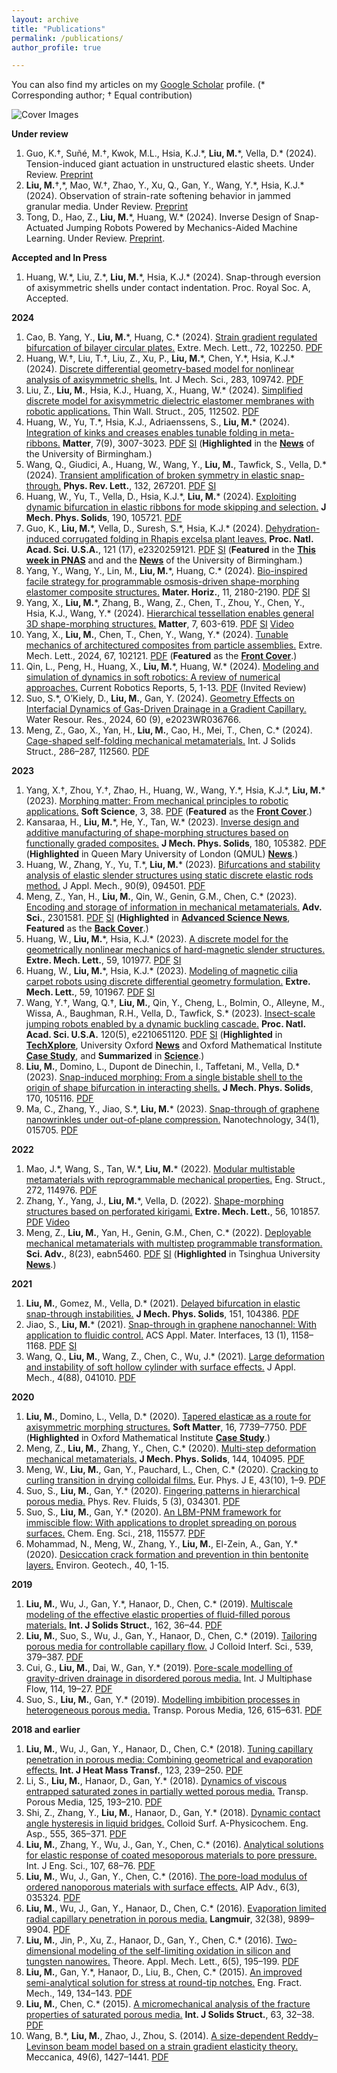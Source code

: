 ```yaml
---
layout: archive
title: "Publications"
permalink: /publications/
author_profile: true

---
```

You can also find my articles on my [Google Scholar](https://scholar.google.com/citations?user=nA_cUTAAAAAJ&hl=en) profile. (* Corresponding author; † Equal contribution)

![Cover Images](/figures/CoverImages_2406.png "Cover Images")

**Under review**
1. Guo, K.†, Suñé, M.†, Kwok, M.L., Hsia, K.J.\*, **Liu, M.**\*, Vella, D.\* (2024). Tension-induced giant actuation in unstructured elastic sheets. Under Review. [Preprint](https://arxiv.org/abs/2408.14239)
1. **Liu, M.**†,\*, Mao, W.†, Zhao, Y., Xu, Q., Gan, Y., Wang, Y.\*, Hsia, K.J.\* (2024). Observation of strain-rate softening behavior in jammed granular media. Under Review. [Preprint](https://arxiv.org/abs/2404.19321)
1. Tong, D., Hao, Z., **Liu, M.**\*, Huang, W.\* (2024). Inverse Design of Snap-Actuated Jumping Robots Powered by Mechanics-Aided Machine Learning. Under Review. [Preprint](https://arxiv.org/abs/2408.10470).

**Accepted and In Press**
1. Huang, W.\*, Liu, Z.*, **Liu, M.**\*, Hsia, K.J.\* (2024). Snap-through eversion of axisymmetric shells under contact indentation. Proc. Royal Soc. A, Accepted.

**2024**
1. Cao, B. Yang, Y., **Liu, M.**\*, Huang, C.\* (2024). [Strain gradient regulated bifurcation of bilayer circular plates.](https://doi.org/10.1016/j.eml.2024.102250) Extre. Mech. Lett., 72, 102250. [PDF](https://www.dropbox.com/scl/fi/uvf8zau3cmciqn2uytbfn/2024-Cao-EML-Linear-strain-gradient-regulated-bifurcation-of-circular-bilayer-plates.pdf?rlkey=pu0ncvjwbxkxg3y85w6md02em&dl=0)
1. Huang, W.†, Liu, T.†, Liu, Z., Xu, P., **Liu, M.**\*, Chen, Y.\*, Hsia, K.J.\* (2024). [Discrete differential geometry-based model for nonlinear analysis of
axisymmetric shells.](https://doi.org/10.1016/j.ijmecsci.2024.109742) Int. J Mech. Sci., 283, 109742. [PDF](https://www.dropbox.com/scl/fi/onbaba020bm747hrnh48a/2024-Huang-IJMS-Discrete-differential-geometry-based-model-for-nonlinear-analysis-of-axisymmetric-shells.pdf?rlkey=ndfnr2j77uutk41amqkgymnxi&dl=0)
1. Liu, Z., **Liu, M.**, Hsia, K.J., Huang, X., Huang, W.\* (2024). [Simplified discrete model for axisymmetric dielectric elastomer membranes with robotic applications.](https://doi.org/10.1016/j.tws.2024.112502) Thin Wall. Struct., 205, 112502. [PDF](https://www.dropbox.com/scl/fi/wd7ujdev1jvv8yompabnp/2024-Liu-TWS-Simplified-discrete-model-for-axisymmetric-dielectric-elastomer-membranes-with-robotic-applications.pdf?rlkey=23iciub5ixkycghfkjwtfyuyt&dl=0)
1. Huang, W., Yu, T.\*, Hsia, K.J., Adriaenssens, S., **Liu, M.**\* (2024). [Integration of kinks and creases enables tunable folding in meta-ribbons.](https://www.cell.com/matter/fulltext/S2590-2385(24)00204-2) **Matter**, 7(9), 3007-3023. [PDF](https://www.dropbox.com/scl/fi/og8tayemn97htsyukii6l/2024-Huang-Matter-Integration-of-kinks-and-creases-enables-tunable-folding-in-meta-ribbons.pdf?rlkey=ff2gxhopm3h5180mp57wyae2d&dl=0) [SI](https://www.dropbox.com/scl/fi/4kge2ar13bemkdcnp0289/2024-Huang-Matter-Integration-of-kinks-and-creases-enables-tunable-folding-in-meta-ribbons_SI.pdf?rlkey=h25xhezx1k55i5fq9yk3s167m&dl=0) (**Highlighted** in the [**News**](https://www.birmingham.ac.uk/news/2024/meta-ribbon-an-innovative-foldable-structure-with-tunable-behaviors) of the University of Birmingham.)
1. Wang, Q., Giudici, A., Huang, W., Wang, Y., **Liu, M.**, Tawfick, S., Vella, D.\* (2024). [Transient amplification of broken symmetry in elastic snap-through.](https://journals.aps.org/prl/accepted/90079YdfZ741ae8797433601a2171528e12cc5935) **Phys. Rev. Lett.**, 132, 267201. [PDF](https://www.dropbox.com/scl/fi/nt8mmhlunvxx11lop1pmh/2024-Wang-PRL-Transient-Amplification-of-Broken-Symmetry-in-Elastic-Snap-Through.pdf?rlkey=ecguc8qp72azvan1f91y1wiv9&dl=0) [SI](https://www.dropbox.com/scl/fi/05qhh8u2ew1r7kzey75r7/2024-Wang-PRL-Transient-Amplification-of-Broken-Symmetry-in-Elastic-Snap-Through_SI.pdf?rlkey=ar0zh3zwzxneyydmrk2yjdbfk&dl=0)
1. Huang, W., Yu, T., Vella, D., Hsia, K.J.\*, **Liu, M.**\* (2024). [Exploiting dynamic bifurcation in elastic ribbons for mode skipping and selection.](https://www.sciencedirect.com/science/article/pii/S002250962400187X) **J Mech. Phys. Solids**, 190, 105721. [PDF](https://www.dropbox.com/scl/fi/fpjuct1h1zyq91cna6u4g/2024-Huang-JMPS-Exploiting-dynamic-bifurcation-in-elastic-ribbons-for-mode-skipping-and-selection.pdf?rlkey=uj11o89sk66urvx7xul2lif2l&dl=0)
1. Guo, K., **Liu, M.**\*, Vella, D., Suresh, S.\*, Hsia, K.J.\* (2024). [Dehydration-induced corrugated folding in Rhapis excelsa plant leaves.](https://doi.org/10.1073/pnas.2320259121) **Proc. Natl. Acad. Sci. U.S.A.**, 121 (17), e2320259121. [PDF](https://www.dropbox.com/scl/fi/gjnuufo3wxcq5it9ppssi/2024-Guo-PNAS-Dehydration-induced-corrugated-folding-in-Rhapis-excelsa-plant-leaves.pdf?rlkey=z9d1wyi6n19ccvbo1xx8q6jvk&dl=0) [SI](https://www.dropbox.com/scl/fi/i1gtwinwfv2s4wfqgx27n/2024-Guo-PNAS-Dehydration-induced-corrugated-folding-in-Rhapis-excelsa-plant-leaves_SI.pdf?rlkey=th2ynpe088bc7ldnu9l4x6qhf&dl=0) (**Featured** in the [**This week in PNAS**](https://www.pnas.org/doi/10.1073/iti1724121) and and the [**News**](https://www.birmingham.ac.uk/news/2024/plant-leaf-folding-leads-to-nature-inspired-engineering) of the University of Birmingham.)
1. Yang, Y., Wang, Y., Lin, M., **Liu, M.**\*, Huang, C.\* (2024). [Bio-inspired facile strategy for programmable osmosis-driven shape-morphing elastomer composite structures.](https://pubs.rsc.org/en/content/articlelanding/2024/mh/d3mh01731a) **Mater. Horiz.**, 11, 2180-2190. [PDF](https://www.dropbox.com/scl/fi/7rop6a9byt6ji1uz7if2u/2024-Yang-MaterHoriz-Bio-inspired-facile-strategy-for-programmable-osmosis-driven-shape-morphing-elastomer-composite-structures.pdf?rlkey=qhiv1pfktihcv3owf3af0nqn1&dl=0) [SI](https://www.dropbox.com/scl/fi/0fkwvteaxm5ag15nl8uty/2024-Yang-MaterHoriz-Bio-inspired-facile-strategy-for-programmable-osmosis-driven-shape-morphing-elastomer-composite-structures_SI.pdf?rlkey=n3jbidws5sh07b8p11dk8hwer&dl=0)
1. Yang, X., **Liu, M.**\*, Zhang, B., Wang, Z., Chen, T., Zhou, Y., Chen, Y., Hsia, K.J., Wang, Y.\* (2024). [Hierarchical tessellation enables general 3D shape-morphing structures.](https://www.sciencedirect.com/science/article/abs/pii/S2590238523005659?casa_token=ScF5V8fiyNEAAAAA:-fjf7t2Ep-Wxj6prBF5J-AUcNJaYpq8-QRpQlJQoahDIuOYArxYQ61v8Sq9vuSS1_j2Spxqb0Ho) **Matter**, 7, 603-619. [PDF](https://www.dropbox.com/scl/fi/gv5t1rpm3y6lqu197012m/2024-Yang-Matter-Hierarchical-tessellation-enables-programmable-morphing-matter.pdf?rlkey=g7m9jg7txbquu7lz8iiyhhdoz&dl=0) [SI](https://www.dropbox.com/scl/fi/ijwt32c4mpqzgakllpipp/2024-Yang-Matter-Hierarchical-tessellation-enables-programmable-morphing-matter_SI.pdf?rlkey=vh7k3etf3nz4krk6veyyeu7i5&dl=0) [Video](https://www.youtube.com/watch?v=8QQErHYo7w8&t=4s)
1. Yang, X., **Liu, M.**, Chen, T., Chen, Y., Wang, Y.\* (2024). [Tunable mechanics of architectured composites from particle assemblies.](https://doi.org/10.1016/j.eml.2024.102121) Extre. Mech. Lett., 2024, 67, 102121. [PDF](https://www.dropbox.com/scl/fi/49l35cz37du54v112l9q7/2024-Yang-EML-Tunable-mechanics-of-architectured-composites-from-particle-assemblies.pdf?rlkey=b1mpr9lkjq7c2gyl7s11yzoav&dl=0) (**Featured** as the [**Front Cover**](https://www.sciencedirect.com/science/article/pii/S235243162400021X).)
1. Qin, L., Peng, H., Huang, X., **Liu, M.**\*, Huang, W.\* (2024). [Modeling and simulation of dynamics in soft robotics: A review of numerical approaches.](https://doi.org/10.1007/s43154-023-00105-z) Current Robotics Reports, 5, 1-13. [PDF](https://www.dropbox.com/scl/fi/l9hp258h9xeha0twqixnt/2024-Qin-CRR-Modeling-and-Simulation-of-Dynamics-in-Soft-Robotics_a-Review-of-Numerical-Approaches.pdf?rlkey=clmrzbjbshr5w2lazrorvvxo4&dl=0) (Invited Review)
1. Suo, S.\*, O’Kiely, D., **Liu, M.**, Gan, Y. (2024). [Geometry Effects on Interfacial Dynamics of Gas-Driven Drainage in a Gradient Capillary.](https://doi.org/10.1029/2023WR036766) Water Resour. Res., 2024, 60 (9), e2023WR036766.
1. Meng, Z., Gao, X., Yan, H., **Liu, M.**, Cao, H., Mei, T., Chen, C.\* (2024). [Cage-shaped self-folding mechanical metamaterials.](https://doi.org/10.1016/j.ijsolstr.2023.112560) Int. J Solids Struct., 286–287, 112560. [PDF](https://www.dropbox.com/scl/fi/0meom03wctwcret60p44b/2024-Meng-IJSS-Cage-shaped-self-folding-mechanical-metamaterials.pdf?rlkey=fliss7ygk0wqyz9cpdvfjzumx&dl=0)

**2023**
1. Yang, X.†, Zhou, Y.†, Zhao, H., Huang, W., Wang, Y.\*, Hsia, K.J.\*, **Liu, M.**\* (2023). [Morphing matter: From mechanical principles to robotic applications.](https://softscijournal.com/accdata/6201) **Soft Science**, 3, 38. [PDF](https://www.dropbox.com/scl/fi/suhxoo6xs44x2eahn93l5/2023-Yang-SoftSci-Morphing-matter_from-mechanical-principles-to-robotic-applications.pdf?rlkey=sfowlr7dvhsbhdya9sykr9lvo&dl=0) (**Featured** as the [**Front Cover**](https://i.oaes.cc/uploads/20231120/e8f42b68ac7c4d0b8b018269702c8918.jpg).)
1. Kansaraa, H., **Liu, M.**\*, He, Y., Tan, W.\* (2023). [Inverse design and additive manufacturing of shape-morphing structures based on functionally graded composites.](https://www.sciencedirect.com/science/article/pii/S0022509623001862) **J Mech. Phys. Solids**, 180, 105382. [PDF](https://www.dropbox.com/scl/fi/5tyzowqyky0edwz44mkdy/2023-Kansara-JMPS-Inverse-design-and-additive-manufacturing-of-shape-morphing-structures-based-on-functionally-graded-composites.pdf?rlkey=8rd8soeju9fjg0qy214fu976a&dl=0) (**Highlighted** in Queen Mary University of London (QMUL) [**News**](https://www.sems.qmul.ac.uk/news/6484/researchers-create-multifunctional-shape-morphing-composite-materials-inspired-by-kirigami).)
1. Huang, W., Zhang, Y., Yu, T.\*, **Liu, M.**\* (2023). [Bifurcations and stability analysis of elastic slender structures using static discrete elastic rods method.](https://doi.org/10.1115/1.4062533) J Appl. Mech., 90(9), 094501. [PDF](https://www.dropbox.com/scl/fi/h8rld8nkfyowr6broi495/2023-Huang-JAM-Bifurcations-and-stability-analysis-of-elastic-slender-structures-using-static-discrete-elastic-rods-method.pdf?rlkey=izvgbuidlr9klt9hinv7k4djz&dl=0)
1. Meng, Z., Yan, H., **Liu, M.**, Qin, W., Genin, G.M., Chen, C.\* (2023). [Encoding and storage of information in mechanical metamaterials.](https://doi.org/10.1002/advs.202301581) **Adv. Sci.**, 2301581. [PDF](https://www.dropbox.com/scl/fi/t2uatbnlauod0lng7m5av/2023-Meng-AdvSci-Encoding-and-Storage-of-Information-in-Mechanical-Metamaterials.pdf?rlkey=70bdf7smregqvkruel4jpl43n&dl=0) [SI](https://www.dropbox.com/scl/fi/t2uatbnlauod0lng7m5av/2023-Meng-AdvSci-Encoding-and-Storage-of-Information-in-Mechanical-Metamaterials.pdf?rlkey=70bdf7smregqvkruel4jpl43n&dl=0) (**Highlighted** in [**Advanced Science News**](https://www.advancedsciencenews.com/storing-unhackable-data-in-metamaterials/), **Featured** as the [**Back Cover**](https://doi.org/10.1002/advs.202370133).)
1. Huang, W., **Liu, M.**\*, Hsia, K.J.\* (2023). [A discrete model for the geometrically nonlinear mechanics of hard-magnetic slender structures.](https://doi.org/10.1016/j.eml.2023.101977) **Extre. Mech. Lett.**, 59, 101977. [PDF](https://www.dropbox.com/scl/fi/uy7behllb9f4o8mh12gpy/2023-Huang-EML-A-discrete-model-for-the-geometrically-nonlinear-mechanics-of-hard-magnetic-slender-structures.pdf?rlkey=itvagnk6ke5nskxpr7713uibg&dl=0) [SI](https://www.dropbox.com/scl/fi/ab95p2zf0iidw7m9al2fo/2023-Huang-EML-A-discrete-model-for-the-geometrically-nonlinear-mechanics-of-hard-magnetic-slender-structures_SI.pdf?rlkey=v4te0iab87azytu0eniw7opwq&dl=0)
1. Huang, W., **Liu, M.**\*, Hsia, K.J.\* (2023). [Modeling of magnetic cilia carpet robots using discrete differential geometry formulation.](https://doi.org/10.1016/j.eml.2023.101967) **Extre. Mech. Lett.**, 59, 101967. [PDF](https://www.dropbox.com/scl/fi/1p7blscc8okttzmph7a8r/2023-Huang-EML-Modeling-of-magnetic-cilia-carpet-robots-using-discrete-differential-geometry-formulation.pdf?rlkey=yymcdv51li6dh5l7dsntallg5&dl=0) [SI](https://www.dropbox.com/scl/fi/h9ggdd5dggcrgxymlpwdo/2023-Huang-EML-Modeling-of-magnetic-cilia-carpet-robots-using-discrete-differential-geometry-formulation_SI.pdf?rlkey=74mtzd5tdelx68lseuqidvw0i&dl=0)
1. Wang, Y.†, Wang, Q.†, **Liu, M.**, Qin, Y., Cheng, L., Bolmin, O., Alleyne, M., Wissa, A., Baughman, R.H., Vella, D., Tawfick, S.\* (2023). [Insect-scale jumping robots enabled by a dynamic buckling cascade.](https://doi.org/10.1073/pnas.2210651120) **Proc. Natl. Acad. Sci. U.S.A.** 120(5), e2210651120. [PDF](https://www.dropbox.com/scl/fi/bbldkg3br1mfitpgh0s0q/2023-Wang-PNAS-Insect-scale-jumping-robots-enabled-by-a-dynamic-buckling-cascade.pdf?rlkey=xc91meyd48uocisbhgwc6sj3l&dl=0) [SI](https://www.dropbox.com/scl/fi/c2duvt040x32h8rkjk1a2/2023-Wang-PNAS-Insect-scale-jumping-robots-enabled-by-a-dynamic-buckling-cascade_SI.pdf?rlkey=g04tdwl12r6wcx8ywgq6eyelx&dl=0) (**Highlighted** in [**TechXplore**](https://techxplore.com/news/2023-01-click-beetle-inspired-robots-elastic-energy.html), University Oxford [**News**](https://www.ox.ac.uk/news/2023-01-24-leaping-beetles-inspire-new-miniature-jumping-robots-0) and Oxford Mathematical Institute [**Case Study**](https://www.maths.ox.ac.uk/node/62536), and **Summarized** in [**Science**](https://www.science.org/doi/10.1126/science.adh2294).)
1. **Liu, M.**, Domino, L., Dupont de Dinechin, I., Taffetani, M., Vella, D.\* (2023). [Snap-induced morphing: From a single bistable shell to the origin of shape bifurcation in interacting shells.](https://doi.org/10.1016/j.jmps.2022.105116) **J Mech. Phys. Solids**, 170, 105116. [PDF](https://www.dropbox.com/scl/fi/tcsggn1sf2r2ra7u7n1ix/2023-Liu-JMPS-Snap-induced-morphing_From-a-single-bistable-shell-to-the-origin-of-shape-bifurcation-in-interacting-shells.pdf?rlkey=t3qpb1hgy8kwhbql40d6ffi9n&dl=0)
1. Ma, C., Zhang, Y., Jiao, S.\*, **Liu, M.**\* (2023). [Snap-through of graphene nanowrinkles under out-of-plane compression.](https://doi.org/10.1088/1361-6528/ac9418) Nanotechnology, 34(1), 015705. [PDF](https://www.dropbox.com/scl/fi/igzxi7h56gd92xc0mm2zz/2023-Ma-Nanotech-Snap-through-of-graphene-nanowrinkles-under-out-of-plane-compression.pdf?rlkey=yuivax8e3n5bzztdtboo11w7w&dl=0)

**2022**
1. Mao, J.\*, Wang, S., Tan, W.\*, **Liu, M.**\* (2022). [Modular multistable metamaterials with reprogrammable mechanical properties.](https://doi.org/10.1016/j.engstruct.2022.114976) Eng. Struct., 272, 114976. [PDF](https://www.dropbox.com/scl/fi/zguecvinhzusjnfzxyul5/2022-Mao-EngStruct-Modular-multistable-metamaterials-with-reprogrammable-mechanical-properties.pdf?rlkey=jx3wdhijghyg56nm2leln1ezg&dl=0)
1. Zhang, Y., Yang, J., **Liu, M.**\*, Vella, D. (2022). [Shape-morphing structures based on perforated kirigami.](https://doi.org/10.1016/j.eml.2022.101857) **Extre. Mech. Lett.**, 56, 101857. [PDF](https://www.dropbox.com/scl/fi/vk6u17z4pjjpaeiiid6rq/2022-Zhang-EML-Shape-morphing-structures-based-on-perforated-kirigami.pdf?rlkey=mcp7akodnkjpy4kecqg9cv8ms&dl=0) [Video](https://www.youtube.com/watch?v=XiNOvZod-vg)
1. Meng, Z., **Liu, M.**, Yan, H., Genin, G.M., Chen, C.\* (2022). [Deployable mechanical metamaterials with multistep programmable transformation.](https://www.science.org/doi/10.1126/sciadv.abn5460) **Sci. Adv.**, 8(23), eabn5460. [PDF](https://www.dropbox.com/scl/fi/5qu3rfigq4fhtjhx0rrvj/2022-Meng-SciAdv-Deployable-mechanical-metamaterials-with-multistep-programmable-transformation.pdf?rlkey=fgey6nms3ykne26nsq1lte3d0&dl=0) [SI](https://www.dropbox.com/scl/fi/onj1vx00myvwf11d1xrbz/2022-Meng-SciAdv-Deployable-mechanical-metamaterials-with-multistep-programmable-transformation_SI.pdf?rlkey=58aoz8miejot4xkmf4giz02wj&dl=0) (**Highlighted** in Tsinghua University [**News**](https://www.tsinghua.edu.cn/info/1175/95542.htm).)

**2021**
1. **Liu, M.**, Gomez, M., Vella, D.\* (2021). [Delayed bifurcation in elastic snap-through instabilities.](https://doi.org/10.1016/j.jmps.2021.104386) **J Mech. Phys. Solids**, 151, 104386. [PDF](https://www.dropbox.com/scl/fi/kechg2je3uv94pvg10y3e/2021-Liu-JMPS-Delayed-bifurcation-in-elastic-snap-through-instabilities.pdf?rlkey=budj0741l2dxvi6lld9k7najn&dl=0)
1. Jiao, S., **Liu, M.**\* (2021). [Snap-through in graphene nanochannel: With application to fluidic control.](https://doi.org/10.1021/acsami.0c16468) ACS Appl. Mater. Interfaces, 13 (1), 1158–1168. [PDF](https://www.dropbox.com/scl/fi/jooftojw8bc5j6szixwfg/2021-Jiao-ACSAMI-Snap-through-in-graphene-nanochannels_With-application-to-fluidic-control.pdf?rlkey=z98zt53mg3m5dnfpmf0jzpx46&dl=0) [SI](https://www.dropbox.com/scl/fi/hd139gctxaj6zgmjjo7c2/2021-Jiao-ACSAMI-Snap-through-in-graphene-nanochannels_With-application-to-fluidic-control_SI.pdf?rlkey=uetw5tmb8xc37a7onoappbivy&dl=0)
1. Wang, Q., **Liu, M.**, Wang, Z., Chen, C., Wu, J.\* (2021). [Large deformation and instability of soft hollow cylinder with surface effects.](https://doi.org/10.1115/1.4049330) J Appl. Mech., 4(88), 041010. [PDF](https://www.dropbox.com/scl/fi/5ey2uwdy21ob1qocsn6vx/2021-Wang-JAM-Large-deformation-and-instability-of-soft-hollow-cylinder-with-surface-effects.pdf?rlkey=373tyv1b2cvsxd6sq2jn50vim&dl=0)

**2020**
1. **Liu, M.**, Domino, L., Vella, D.\* (2020). [Tapered elasticæ as a route for axisymmetric morphing structures.](https://doi.org/10.1039/D0SM00714E) **Soft Matter**, 16, 7739–7750. [PDF](https://www.dropbox.com/scl/fi/t25tt7w285pmgreczvqoj/2020-Liu-SoftMatter-Tapered-elastic-as-a-route-for-axisymmetric-morphing-structures.pdf?rlkey=d6q7z586fo6595p5c13vt6yaz&dl=0) (**Highlighted** in Oxford Mathematical Institute [**Case Study**](https://www.maths.ox.ac.uk/node/40772).)
1. Meng, Z., **Liu, M.**, Zhang, Y., Chen, C.\* (2020). [Multi-step deformation mechanical metamaterials.](https://doi.org/10.1016/j.jmps.2020.104095) **J Mech. Phys. Solids**, 144, 104095. [PDF](https://www.dropbox.com/scl/fi/9g1vu3gqmjofwbts8vq7m/2020-Meng-JMPS-Multi-step-deformation-mechanical-metamaterials.pdf?rlkey=xtrx58cqvnhypvckza8ibeuki&dl=0)
1. Meng, W., **Liu, M.**, Gan, Y., Pauchard, L., Chen, C.\* (2020). [Cracking to curling transition in drying colloidal films.](https://doi.org/10.1140/epje/i2020-11985-4) Eur. Phys. J E, 43(10), 1–9. [PDF](https://www.dropbox.com/scl/fi/zk5uv8aw6bnn1e4yccgfs/2020-Meng-EPJE-Cracking-to-curling-transition-in-drying-colloidal-films.pdf?rlkey=54hzve06y5y1t4jwtzodh86uf&dl=0)
1. Suo, S., **Liu, M.**, Gan, Y.\* (2020). [Fingering patterns in hierarchical porous media.](https://doi.org/10.1103/PhysRevFluids.5.034301) Phys. Rev. Fluids, 5 (3), 034301. [PDF](https://www.dropbox.com/scl/fi/v29h0zrjcsg6slze2494f/2020-Suo-PRF-Fingering-patterns-in-hierarchical-porous-media.pdf?rlkey=ez0zsdqwh6iy593oyx9pbevms&dl=0)
1. Suo, S., **Liu, M.**, Gan, Y.\* (2020). [An LBM-PNM framework for immiscible flow: With applications to droplet spreading on porous surfaces.](https://doi.org/10.1016/j.ces.2020.115577) Chem. Eng. Sci., 218, 115577. [PDF](https://www.dropbox.com/scl/fi/nkbzqmg0r41pvo0p30gqp/2020-Suo-CES-An-LBM-PNM-framework-for-immiscible-flow_With-applications-to-droplet-spreading-on-porous-surfaces.pdf?rlkey=37pco7g5e0c2ry2vrkgw413mx&dl=0)
1. Mohammad, N., Meng, W., Zhang, Y., **Liu, M.**, El-Zein, A., Gan, Y.\* (2020). [Desiccation crack formation and prevention in thin bentonite layers.](https://doi.org/10.1680/jenge.19.00112) Environ. Geotech., 40, 1-15.

**2019**
1. **Liu, M.**, Wu, J., Gan, Y.\*, Hanaor, D., Chen, C.\* (2019). [Multiscale modeling of the effective elastic properties of fluid-filled porous materials.](https://doi.org/10.1016/j.ijsolstr.2018.11.028) **Int. J Solids Struct.**, 162, 36–44. [PDF](https://www.dropbox.com/scl/fi/by3dvqp8emxtgani4wh6q/2019-Liu-IJSS-Multiscale-modeling-of-the-effective-elastic-properties-of-fluid-filled-porous-materials.pdf?rlkey=scrx9zcxen8t2fad2gvlhp9nm&dl=0)
1. **Liu, M.**, Suo, S., Wu, J., Gan, Y., Hanaor, D., Chen, C.\* (2019). [Tailoring porous media for controllable capillary flow.](https://doi.org/10.1016/j.jcis.2018.12.068) J Colloid Interf. Sci., 539, 379–387. [PDF](https://www.dropbox.com/scl/fi/5nk0ic2a71oqqyb0jpmlr/2019-Liu-JCIS-Tailoring-porous-media-for-controllable-capillary-flow.pdf?rlkey=0nl579jbqva5mqosoa7n8szbg&dl=0)
1. Cui, G., **Liu, M.**, Dai, W., Gan, Y.\* (2019). [Pore-scale modelling of gravity-driven drainage in disordered porous media.](https://doi.org/10.1016/j.ijmultiphaseflow.2019.02.001) Int. J Multiphase Flow, 114, 19–27. [PDF](https://www.dropbox.com/scl/fi/zf1j21mckjzhuuw7vque7/2019-Cui-IJMF-Pore-scale-modelling-of-gravity-driven-drainage-in-disordered-porous-media.pdf?rlkey=fw0vzb30rh3rx085u6d6iuemi&dl=0)
1. Suo, S., **Liu, M.**, Gan, Y.\* (2019). [Modelling imbibition processes in heterogeneous porous media.](https://doi.org/10.1007/s11242-018-1146-7) Transp. Porous Media, 126, 615–631. [PDF](https://www.dropbox.com/scl/fi/tl5mhr2lrrw3lk6slu367/2019-Suo-TPM-Modelling-imbibition-processes-in-heterogeneous-porous-media.pdf?rlkey=9jtwcltliq7ta87l06klk4pbn&dl=0)

**2018 and earlier**
1. **Liu, M.**, Wu, J., Gan, Y., Hanaor, D., Chen, C.\* (2018). [Tuning capillary penetration in porous media: Combining geometrical and evaporation effects.](https://doi.org/10.1016/j.ijheatmasstransfer.2018.02.101) **Int. J Heat Mass Transf.**, 123, 239–250. [PDF](https://www.dropbox.com/scl/fi/tr8byeggggc2pil0k5sgl/2018-Liu-IJHMT-Tuning-capillary-penetration-in-porous-media_Combining-geometrical-and-evaporation-effects.pdf?rlkey=jf0smy9kfv441l9zv7t1yped3&dl=0)
1. Li, S., **Liu, M.**, Hanaor, D., Gan, Y.\* (2018). [Dynamics of viscous entrapped saturated zones in partially wetted porous media.](https://doi.org/10.1007/s11242-018-1113-3) Transp. Porous Media, 125, 193–210. [PDF](https://www.dropbox.com/scl/fi/2b5p43p85u56jcbswewvt/2018-Li-TPM-Dynamics-of-Viscous-Entrapped-Saturated-Zones-in-Partially-Wetted-Porous-Media.pdf?rlkey=8bmrh2ljpiqbtfbp2edqwcqb9&dl=0)
1. Shi, Z., Zhang, Y., **Liu, M.**, Hanaor, D., Gan, Y.\* (2018). [Dynamic contact angle hysteresis in liquid bridges.](https://doi.org/10.1016/j.colsurfa.2018.07.004) Colloid Surf. A-Physicochem. Eng. Asp., 555, 365–371. [PDF](https://www.dropbox.com/scl/fi/xzuzup5ve1f3tlt1o2721/2018-Shi-CSA-Dynamic-contact-angle-hysteresis-in-liquid-bridges.pdf?rlkey=ga9w91ccthskvfhwoejmzgv9k&dl=0)
1. **Liu, M.**, Zhang, Y., Wu, J., Gan, Y., Chen, C.\* (2016). [Analytical solutions for elastic response of coated mesoporous materials to pore pressure.](https://doi.org/10.1016/j.ijengsci.2016.07.010) Int. J Eng. Sci., 107, 68–76. [PDF](https://www.dropbox.com/scl/fi/u9a17nvpnmec1o6igxv57/2016-Liu-IJES-Analytical-solutions-for-elastic-response-of-coated-mesoporous-materials-to-pore-pressure.pdf?rlkey=yyoef0zz1yfh5a8v8erae2o3m&dl=0)
1. **Liu, M.**, Wu, J., Gan, Y., Chen, C.\* (2016). [The pore-load modulus of ordered nanoporous materials with surface effects.](https://doi.org/10.1063/1.4945441) AIP Adv., 6(3), 035324. [PDF](https://www.dropbox.com/scl/fi/wkdpijm7ckxcqvap0y0di/2016-Liu-AIPAdv-The-pore-load-modulus-of-ordered-nanoporous-materials-with-surface-effects.pdf?rlkey=ny5ma2idftjfadnl3pcr5dm6a&dl=0)
1. **Liu, M.**, Wu, J., Gan, Y., Hanaor, D., Chen, C.\* (2016). [Evaporation limited radial capillary penetration in porous media.](https://doi.org/10.1021/acs.langmuir.6b02404) **Langmuir**, 32(38), 9899–9904. [PDF](https://www.dropbox.com/scl/fi/vzibrm25pbb6wqskhny0l/2016-Liu-Langmuir-Evaporation-limited-radial-capillary-penetration-in-porous-media.pdf?rlkey=opitmey702vdt5r9hrwqg59wc&dl=0)
1. **Liu, M.**, Jin, P., Xu, Z., Hanaor, D., Gan, Y., Chen, C.\* (2016). [Two-dimensional modeling of the self-limiting oxidation in silicon and tungsten nanowires.](https://doi.org/10.1016/j.taml.2016.08.002) Theore. Appl. Mech. Lett., 6(5), 195–199. [PDF](https://www.dropbox.com/scl/fi/cswybchjq10oz0a1gn546/2016-Liu-TAML-Two-dimensional-modeling-of-the-self-limiting-oxidation-in-silicon-and-tungsten-nanowires.pdf?rlkey=ll31hxpf7z35tk74rn3f73eo0&dl=0)
1. **Liu, M.**, Gan, Y.\*, Hanaor, D., Liu, B., Chen, C.\* (2015). [An improved semi-analytical solution for stress at round-tip notches.](https://doi.org/10.1016/j.engfracmech.2015.10.004) Eng. Fract. Mech., 149, 134–143. [PDF](https://www.dropbox.com/scl/fi/3aszrnkhp1qaqbru1l9ql/2015-Liu-EFM-An-improved-semi-analytical-solution-for-stress-at-round-tip-notches.pdf?rlkey=9y3d6r19ohksxat01g27jw4mn&dl=0)
1. **Liu, M.**, Chen, C.\* (2015). [A micromechanical analysis of the fracture properties of saturated porous media.](https://doi.org/10.1016/j.ijsolstr.2015.02.031) **Int. J Solids Struct.**, 63, 32–38. [PDF](https://www.dropbox.com/scl/fi/u0xrl7yxtfkth9vqm33ft/2015-Liu-IJSS-A-micromechanical-analysis-of-the-fracture-properties-of-saturated-porous-media.pdf?rlkey=76xg4l3cphlj3q8k6n37io5bh&dl=0)
1. Wang, B.\*, **Liu, M.**, Zhao, J., Zhou, S. (2014). [A size-dependent Reddy–Levinson beam model based on a strain gradient elasticity theory.](https://doi.org/10.1007/s11012-014-9912-2) Meccanica, 49(6), 1427–1441. [PDF](https://www.dropbox.com/scl/fi/5ph32pfy32x66n2lolorr/2014-Liu-Meccanica-A-size-dependent-Reddy-Levinson-beam-model-based-on-a-strain-gradient-elasticity-theory.pdf?rlkey=qrnbejx2dnfkgljyzg2v5ps0v&dl=0)
